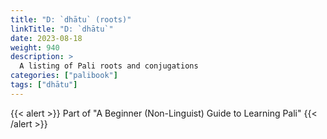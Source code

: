 ```yaml
---
title: "D: `dhātu` (roots)"
linkTitle: "D: `dhātu`"
date: 2023-08-18
weight: 940
description: >
  A listing of Pali roots and conjugations
categories: ["palibook"]
tags: ["dhātu"]
---
```


{{< alert >}}
Part of "A Beginner (Non-Linguist) Guide to Learning Pali"
{{< /alert >}}
